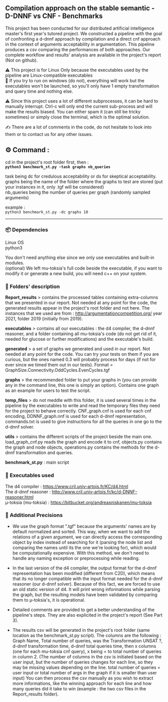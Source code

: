 ## Compilation approach on the stable semantic - D-DNNF vs CNF - Benchmarks

This project has been conducted for our distributed artificial intelligence master's first year's tutored project. We constructed a pipeline with the goal of confronting a d-dnnf approach by compilation and a direct cnf approach in the context of arguments acceptability in argumentation. This pipeline produces a csv comparing the performances of both approaches. Our complete workflow and results' analysis are available in the project's report (Not on github).   

⚠️ This project is for Linux Only because the executables used by the pipeline are Linux-compatible executables  
🛑 If you try to run on windows (do not), everything will work but the executables won't be launched, so you'll only have 1 empty transformation and query time and nothing else.  

⚠️ Since this project uses a lot of different subprocesses, it can be hard to manually interrupt. Ctrl-c will only end the current sub-process and will make the results biased. You can either spam it (can still be tricky sometimes) or simply close the terminal, which is the optimal solution.  

✍ There are a lot of comments in the code, do not hesitate to look into them or to contact us for any other issues.  

## ⚙️ Command :

cd in the project's root folder first, then :  
**`python3 benchmark_st.py -task graphs nb_queries`**    

task being dc for credulous acceptability or ds for skeptical acceptability.  
graphs being the name of the folder where the graphs to test are stored (put your instances in it, only .tgf will be considered)  
nb_queries being the number of queries per graph (randomly sampled arguments)  

example :   
`python3 benchmark_st.py -dc graphs 10`

---

### 📦 Dependencies

Linux OS  
python3  

You don't need anything else since we only use executables and built-in modules.  
(optional) We left mu-toksia's full code beside the executable, if you want to modify it or generate a new build, you will need c++ on your system.  

### 📁 Folders' description

**Report_results** > contains the processed tables containing extra-columns that we presented in our report. Not needed at any point for the code, the generated results appear in the project's root folder and not here. The instances that we used are from : http://argumentationcompetition.org/ year 2021, folder 2019 (initially from 2019).  

**executables** > contains all our executables : the d4 compiler, the d-dnnf reasoner, and a folder containing all mu-toksia's code (do not get rid of it, needed for glucose or further modifications) and the executable's build.  

**generated** > a set of graphs we generated and used in our report. Not needed at any point for the code. You can try your tests on them if you are curious, but the ones named 0.3 will probably process for days (if not for ever since we timed them out in our tests). Format = GraphSize.Connectivity.OddCycles.EvenCycles.tgf  

**graphs** > the recommended folder to put your graphs in (you can provide any in the command line, this one is simply an option). Contains one graph as an example for users to test the script.  

**temp_files** > do not meddle with this folder, it is used several times in the pipeline by the executables to write and read the temporary files they need for the project to behave correctly. CNF_graph.cnf is used for each cnf encoding, DDNNF_graph.nnf is used for each d-dnnf representation, commands.txt is used to give instructions for all the queries in one go to the d-dnnf solver.  

**utils** > contains the different scripts of the project beside the main one. load_graph_cnf.py reads the graph and encode it to cnf, objects.py contains the graph and node objects, operations.py contains the methods for the d-dnnf transformation and queries.  

**benchmark_st.py** : main script  

### 🧰 Executables used

The d4 compiler : https://www.cril.univ-artois.fr/KC/d4.html  
The d-dnnf reasoner : http://www.cril.univ-artois.fr/kc/d-DNNF-reasoner.html  
µ-toksia (mu-toksia) : https://bitbucket.org/andreasniskanen/mu-toksia  

### 📝 Additional Precisions

- We use the graph format ".tgf" because the arguments' names are by default normalized and sorted. This way, when we want to add the relations of a given argument, we can directly access the corresponding object by index instead of searching for it (parsing the node list and comparing the names until its the one we're looking for), which would be computationally expensive. With this method, we don't need to handle any naming exception or preprocessing while reading.  

- In the last version of the d4 compiler, the output format for the d-dnnf representation has been modified (different from C2D), which means that its no longer compatible with the input format needed for the d-dnnf reasoner (our d-dnnf solver). Because of this fact, we are forced to use an old static version of d4. It will print wrong informations while parsing the graph, but the resulting models have been validated by comparing them to µ-toksia's, it is operational.  

- Detailed comments are provided to get a better understanding of the pipeline's steps. They are also explicited in the project's report (See Part 3).  

- The results csv will be generated in the project's root folder (same location as the benchmark_st.py script). The columns are the following : Graph Name, Total number of queries, was the Transformation UNSAT ?, d-dnnf transformation time, d-dnnf total queries time, then x columns (one for each mu-toksia cnf query), x being = to total number of queries in column 2. (The number of columns in the csv is initiated based on the user input, but the number of queries changes for each line, so they may be missing values depending on the line. total number of queries = user input or total number of args in the graph if it is smaller than user input) You can then process the csv manually as you wish to extract more informations, like the winning approach for each line and how many queries did it take to win (example : the two csv files in the Report_results folder).  
